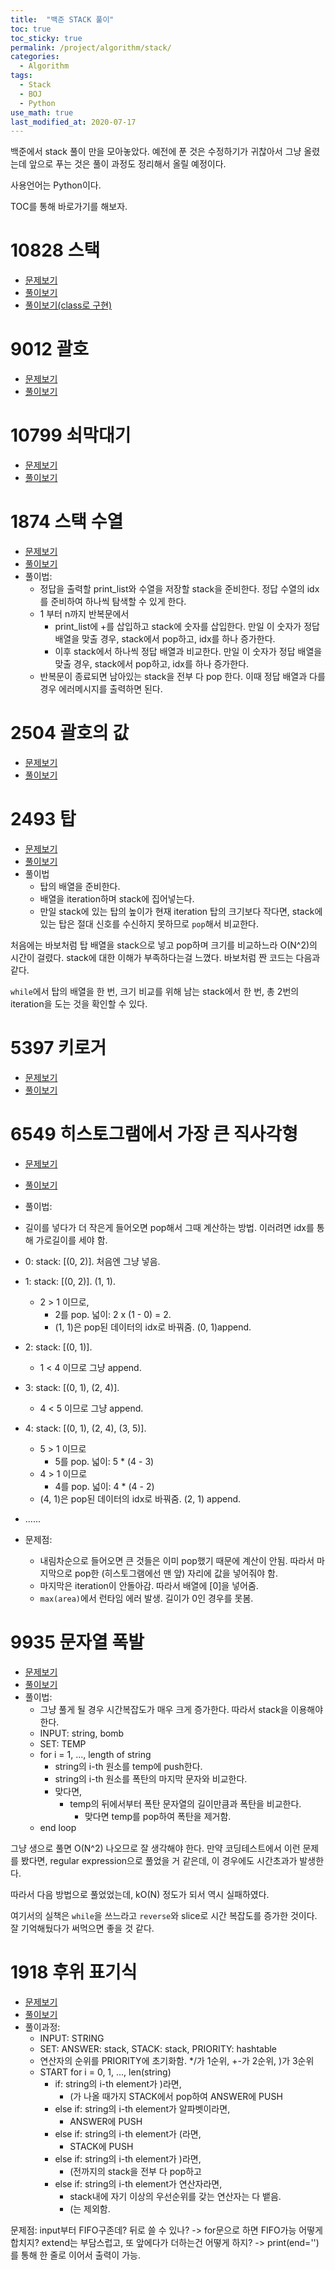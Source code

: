 ```yaml
---
title:  "백준 STACK 풀이"
toc: true
toc_sticky: true
permalink: /project/algorithm/stack/
categories:
  - Algorithm
tags:
  - Stack
  - BOJ
  - Python
use_math: true
last_modified_at: 2020-07-17
---
```


백준에서 stack 풀이 만을 모아놓았다. 예전에 푼 것은 수정하기가 귀찮아서 그냥 올렸는데 앞으로 푸는 것은 풀이 과정도 정리해서 올릴 예정이다. 

사용언어는 Python이다. 

TOC를 통해 바로가기를 해보자.

# 10828 스택

- [문제보기](https://www.acmicpc.net/problem/10828)   
- [풀이보기](https://github.com/InhyeokYoo/BOJ_Algorithm/blob/master/Stack/10828.py)
- [풀이보기(class로 구현)](https://github.com/InhyeokYoo/BOJ_Algorithm/blob/master/Stack/10828_class.py)

# 9012 괄호

- [문제보기](https://www.acmicpc.net/problem/9012)   
- [풀이보기](https://github.com/InhyeokYoo/BOJ_Algorithm/blob/master/Stack/9012.py)

# 10799 쇠막대기

- [문제보기](https://www.acmicpc.net/problem/10799)
- [풀이보기](https://github.com/InhyeokYoo/BOJ_Algorithm/blob/master/Stack/10799.py)

# 1874    스택 수열

- [문제보기](https://www.acmicpc.net/problem/1874)
- [풀이보기](https://github.com/InhyeokYoo/BOJ_Algorithm/blob/master/Stack/1874.py)
- 풀이법:
  - 정답을 출력할 print_list와 수열을 저장할 stack을 준비한다. 정답 수열의 idx를 준비하여 하나씩 탐색할 수 있게 한다.
  - 1 부터 n까지 반복문에서 
      - print_list에 +를 삽입하고 stack에 숫자를 삽입한다. 만일 이 숫자가 정답 배열을 맞출 경우, stack에서 pop하고, idx를 하나 증가한다.
      - 이후 stack에서 하나씩 정답 배열과 비교한다. 만일 이 숫자가 정답 배열을 맞출 경우, stack에서 pop하고, idx를 하나 증가한다.
  - 반복문이 종료되면 남아있는 stack을 전부 다 pop 한다. 이때 정답 배열과 다를 경우 에러메시지를 출력하면 된다.


# 2504	괄호의 값

- [문제보기](https://www.acmicpc.net/problem/2504)
- [풀이보기](https://github.com/InhyeokYoo/BOJ_Algorithm/blob/master/Stack/2504.py)

# 2493	탑

- [문제보기](https://www.acmicpc.net/problem/2493)
- [풀이보기](https://github.com/InhyeokYoo/BOJ_Algorithm/blob/master/Stack/2493.py)
- 풀이법
  - 탑의 배열을 준비한다. 
  - 배열을 iteration하며 stack에 집어넣는다.
  - 만일 stack에 있는 탑의 높이가 현재 iteration 탑의 크기보다 작다면, stack에 있는 탑은 절대 신호를 수신하지 못하므로 `pop`해서 비교한다.

처음에는 바보처럼 탑 배열을 stack으로 넣고 pop하며 크기를 비교하느라 O(N^2)의 시간이 걸렸다.
stack에 대한 이해가 부족하다는걸 느꼈다.
바보처럼 짠 코드는 다음과 같다.

<script src="https://gist.github.com/InhyeokYoo/edd62e15ae3c6bdf57438895f8ee169b.js"></script>

`while`에서 탑의 배열을 한 번, 크기 비교를 위해 남는 stack에서 한 번, 총 2번의 iteration을 도는 것을 확인할 수 있다.

# 5397 키로거

- [문제보기](https://www.acmicpc.net/problem/5397)
- [풀이보기](https://github.com/InhyeokYoo/BOJ_Algorithm/blob/master/Stack/5397.py)

# 6549 히스토그램에서 가장 큰 직사각형

- [문제보기](https://www.acmicpc.net/problem/6549)
- [풀이보기](https://github.com/InhyeokYoo/BOJ_Algorithm/blob/master/Stack/6549.py)
- 풀이법: 
- 길이를 넣다가 더 작은게 들어오면 pop해서 그때 계산하는 방법. 이러려면 idx를 통해 가로길이를 세야 함.
- 0: stack: [(0, 2)]. 처음엔 그냥 넣음.
- 1: stack: [(0, 2)]. (1, 1). 
  - 2 > 1 이므로, 
    - 2를 pop. 넓이: 2 x (1 - 0) = 2. 
    - (1, 1)은 pop된 데이터의 idx로 바꿔줌. (0, 1)append.
- 2: stack: [(0, 1)]. 
  - 1 < 4 이므로 그냥 append.
- 3: stack: [(0, 1), (2, 4)]. 
  - 4 < 5 이므로 그냥 append.
- 4: stack: [(0, 1), (2, 4), (3, 5)]. 
  - 5 > 1 이므로 
    - 5를 pop. 넓이: 5 * (4 - 3)
  - 4 > 1 이므로 
    - 4를 pop. 넓이: 4 * (4 - 2)
  - (4, 1)은 pop된 데이터의 idx로 바꿔줌. (2, 1) append.
- ......

- 문제점:
  - 내림차순으로 들어오면 큰 것들은 이미 pop했기 때문에 계산이 안됨.
    따라서 마지막으로 pop한 (히스토그램에선 맨 앞) 자리에 값을 넣어줘야 함.
  - 마지막은 iteration이 안돌아감. 따라서 배열에 [0]을 넣어줌.
  - `max(area)`에서 런타임 에러 발생. 길이가 0인 경우를 못봄.


# 9935 문자열 폭발

- [문제보기](https://www.acmicpc.net/problem/9935)
- [풀이보기](https://github.com/InhyeokYoo/BOJ_Algorithm/blob/master/Stack/9935.py)
- 풀이법:
  - 그냥 풀게 될 경우 시간복잡도가 매우 크게 증가한다. 따라서 stack을 이용해야 한다.
  - INPUT: string, bomb
  - SET: TEMP
  - for i = 1, ..., length of string
      - string의 i-th 원소를 temp에 push한다.
      - string의 i-th 원소를 폭탄의 마지막 문자와 비교한다.
      - 맞다면,
          - temp의 뒤에서부터 폭탄 문자열의 길이만큼과 폭탄을 비교한다.
              - 맞다면 temp를 pop하여 폭탄을 제거함.
  - end loop

그냥 생으로 풀면 O(N^2) 나오므로 잘 생각해야 한다. 만약 코딩테스트에서 이런 문제를 봤다면, regular expression으로 풀었을 거 같은데, 이 경우에도 시간초과가 발생한다.

<script src="https://gist.github.com/InhyeokYoo/97a6c5af87fb1499e14a1f5e25560793.js"></script>


따라서 다음 방법으로 풀었었는데, kO(N) 정도가 되서 역시 실패하였다.

<script src="https://gist.github.com/InhyeokYoo/bfd72f67b00ec4d3bcf7f60cb4062cde.js"></script>

여기서의 실책은 `while`을 쓰느라고 `reverse`와 slice로 시간 복잡도를 증가한 것이다.
잘 기억해뒀다가 써먹으면 좋을 것 같다.

# 1918 후위 표기식

- [문제보기](https://www.acmicpc.net/problem/1918)
- [풀이보기](https://github.com/InhyeokYoo/BOJ_Algorithm/blob/master/Stack/1918.py)
- 풀이과정:
  - INPUT: STRING
  - SET: ANSWER: stack, STACK: stack, PRIORITY: hashtable
  - 연산자의 순위를 PRIORITY에 초기화함. */가 1순위, +-가 2순위, )가 3순위
  - START for i = 0, 1, ..., len(string)
      - if: string의 i-th element가 )라면,
          - (가 나올 때가지 STACK에서 pop하여 ANSWER에 PUSH
      - else if: string의 i-th element가 알파벳이라면,
          - ANSWER에 PUSH
      - else if: string의 i-th element가 (라면,
          - STACK에 PUSH
      - else if: string의 i-th element가 )라면,
          - (전까지의 stack을 전부 다 pop하고
      - else if: string의 i-th element가 연산자라면,
          - stack내에 자기 이상의 우선순위를 갖는 연산자는 다 뱉음.
          - (는 제외함.
            
문제점:
    input부터 FIFO구존데? 뒤로 쓸 수 있나? 
        -> for문으로 하면 FIFO가능
    어떻게 합치지? extend는 부담스럽고, 또 앞에다가 더하는건 어떻게 하지?
        -> print(end='')를 통해 한 줄로 이어서 출력이 가능.